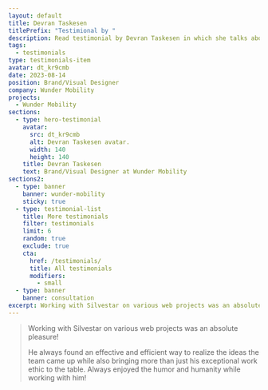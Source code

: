 ```yaml
---
layout: default
title: Devran Taskesen
titlePrefix: "Testimional by "
description: Read testimonial by Devran Taskesen in which she talks about her positive experience in working with Silvestar Bistrović.
tags:
  - testimonials
type: testimonials-item
avatar: dt_kr9cmb
date: 2023-08-14
position: Brand/Visual Designer
company: Wunder Mobility
projects:
  - Wunder Mobility
sections:
  - type: hero-testimonial
    avatar:
      src: dt_kr9cmb
      alt: Devran Taskesen avatar.
      width: 140
      height: 140
    title: Devran Taskesen
    text: Brand/Visual Designer at Wunder Mobility
sections2:
  - type: banner
    banner: wunder-mobility
    sticky: true
  - type: testimonial-list
    title: More testimonials
    filter: testimonials
    limit: 6
    random: true
    exclude: true
    cta:
      href: /testimonials/
      title: All testimonials
      modifiers:
        - small
  - type: banner
    banner: consultation
excerpt: Working with Silvestar on various web projects was an absolute pleasure! He always found...
---
```


> Working with Silvestar on various web projects was an absolute pleasure!
>
> He always found an effective and efficient way to realize the ideas the team came up while also bringing more than just his exceptional work ethic to the table. Always enjoyed the humor and humanity while working with him!
